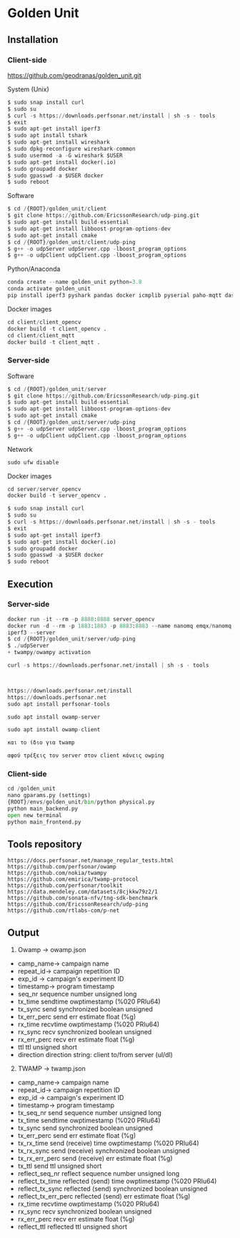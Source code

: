 # Golden Unit

## Installation
### Client-side

https://github.com/geodranas/golden_unit.git

System (Unix)
```python
$ sudo snap install curl
$ sudo su
$ curl -s https://downloads.perfsonar.net/install | sh -s - tools
$ exit
$ sudo apt-get install iperf3
$ sudo apt install tshark
$ sudo apt-get install wireshark
$ sudo dpkg-reconfigure wireshark-common 
$ sudo usermod -a -G wireshark $USER
$ sudo apt-get install docker(.io)
$ sudo groupadd docker
$ sudo gpasswd -a $USER docker
$ sudo reboot
```

Software
```python
$ cd /{ROOT}/golden_unit/client
$ git clone https://github.com/EricssonResearch/udp-ping.git
$ sudo apt-get install build-essential
$ sudo apt-get install libboost-program-options-dev
$ sudo apt-get install cmake
$ cd /{ROOT}/golden_unit/client/udp-ping
$ g++ -o udpServer udpServer.cpp -lboost_program_options
$ g++ -o udpClient udpClient.cpp -lboost_program_options
```

Python/Anaconda
```python
conda create --name golden_unit python=3.8
conda activate golden_unit 
pip install iperf3 pyshark pandas docker icmplib pyserial paho-mqtt dash dash-bootstrap-components matplotlib fsspec
```

Docker images
```python
cd client/client_opencv
docker build -t client_opencv .
cd client/client_mqtt
docker build -t client_mqtt .
```
### Server-side
Software
```python
$ cd /{ROOT}/golden_unit/server
$ git clone https://github.com/EricssonResearch/udp-ping.git
$ sudo apt-get install build-essential
$ sudo apt-get install libboost-program-options-dev
$ sudo apt-get install cmake
$ cd /{ROOT}/golden_unit/server/udp-ping
$ g++ -o udpServer udpServer.cpp -lboost_program_options
$ g++ -o udpClient udpClient.cpp -lboost_program_options
```

Network
```python
sudo ufw disable
```
Docker images
```python
cd server/server_opencv
docker build -t server_opencv .
```
```python
$ sudo snap install curl
$ sudo su
$ curl -s https://downloads.perfsonar.net/install | sh -s - tools
$ exit
$ sudo apt-get install iperf3
$ sudo apt-get install docker(.io)
$ sudo groupadd docker
$ sudo gpasswd -a $USER docker
$ sudo reboot
```

## Execution
### Server-side
```python
docker run -it --rm -p 8888:8888 server_opencv
docker run -d --rm -p 1883:1883 -p 8883:8883 --name nanomq emqx/nanomq:latest
iperf3 --server
$ cd /{ROOT}/golden_unit/server/udp-ping
$ ./udpServer
+ twampy/owampy activation

curl -s https://downloads.perfsonar.net/install | sh -s - tools



https://downloads.perfsonar.net/install
https://downloads.perfsonar.net
sudo apt install perfsonar-tools

sudo apt install owamp-server

sudo apt install owamp-client

και το ίδιο για twamp

αφού τρέξεις τον server στον client κάνεις owping

```

### Client-side
```python
cd /golden_unit
nano gparams.py (settings)
{ROOT}/envs/golden_unit/bin/python physical.py
python main_backend.py 
open new terminal
python main_frontend.py
```

<!---sudo iptables -I INPUT -s 192.168.200.118 -j ACCEPT-->
<!---#sudo iptables -I OUTPUT -s 192.168.200.118 -j ACCEPT-->

<!---#sudo ufw allow from 192.168.200.117-->
<!---#sudo iptables -I INPUT -s 192.168.200.117 -j ACCEPT-->
<!---#sudo iptables -I OUTPUT -s 192.168.200.117 -j ACCEPT-->

<!---# sudo iptables -t nat -A PREROUTING -p tcp -d 192.168.2.X --dport 80 -jDNAT --to-destination 10.23.220.88:80-->
<!---#sudo iptables -t nat -A PREROUTING -d 192.168.200.117 --dport 8050 -jDNAT --to-destination 127.0.0.1:8050-->

<!---#sudo iptables -A PREROUTING -t nat -i ens18 -p tcp --dport 8050 -j DNAT --to 127.0.0.1:8050-->
<!---sudo iptables -A FORWARD -p tcp -d 127.0.0.1 --dport 8050 -j ACCEPT-->

## Tools repository
	https://docs.perfsonar.net/manage_regular_tests.html
	https://github.com/perfsonar/owamp
	https://github.com/nokia/twampy
	https://github.com/emirica/twamp-protocol
	https://github.com/perfsonar/toolkit
	https://data.mendeley.com/datasets/8cjkkw79z2/1
	https://github.com/sonata-nfv/tng-sdk-benchmark
	https://github.com/EricssonResearch/udp-ping
	https://github.com/rtlabs-com/p-net
	
## Output
1) Owamp -> owamp.json
* camp_name-> campaign name
* repeat_id-> campaign repetition ID
* exp_id -> campaign's experiment ID
* timestamp-> program timestamp
* seq_nr      sequence number     unsigned long
* tx_time    sendtime            owptimestamp (%020 PRIu64)
* tx_sync       send synchronized   boolean unsigned
* tx_err_perc     send err estimate   float (%g)
* rx_time    recvtime            owptimestamp (%020 PRIu64)
* rx_sync       recv synchronized   boolean unsigned
* rx_err_perc     recv err estimate   float (%g)
* ttl      ttl                 unsigned short
* direction      direction                string: client to/from server (ul/dl)
 
2) TWAMP -> twamp.json
* camp_name-> campaign name
* repeat_id-> campaign repetition ID
* exp_id -> campaign's experiment ID
* timestamp-> program timestamp
* tx_seq_nr     send sequence number           unsigned long
* tx_time    sendtime                       owptimestamp (%020 PRIu64)
* tx_sync       send synchronized              boolean unsigned
* tx_err_perc     send err estimate              float (%g)
* tx_rx_time   send (receive) time            owptimestamp (%020 PRIu64)
* tx_rx_sync      send (receive) synchronized    boolean unsigned
* tx_rx_err_perc    send (receive) err estimate    float (%g)
* tx_ttl     send ttl                       unsigned short
* reflect_seq_nr     reflect sequence number        unsigned long
* reflect_tx_time    reflected (send) time          owptimestamp (%020 PRIu64)
* reflect_tx_sync       reflected (send) synchronized  boolean unsigned
* reflect_tx_err_perc     reflected (send) err estimate  float (%g)
* rx_time    recvtime                       owptimestamp (%020 PRIu64)
* rx_sync       recv synchronized              boolean unsigned
* rx_err_perc     recv err estimate              float (%g)
* reflect_ttl     reflected ttl                  unsigned short
